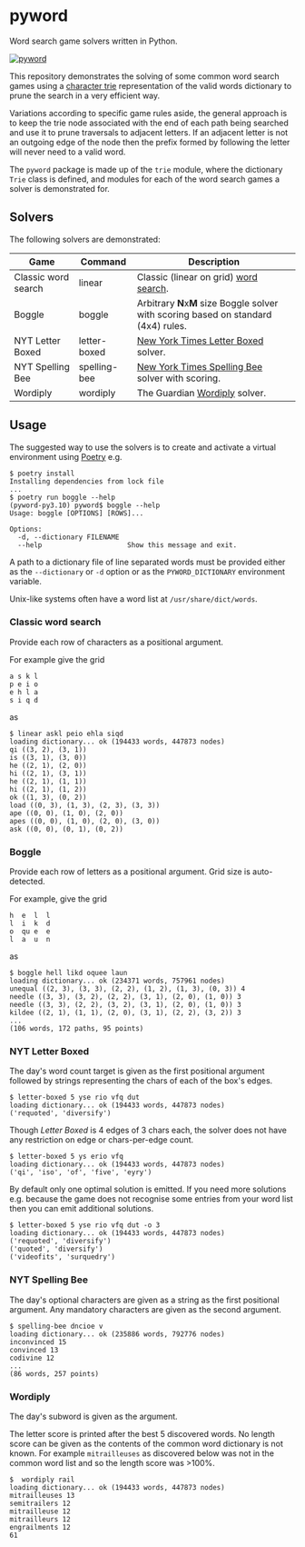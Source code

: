 # pyword

Word search game solvers written in Python.

[![pyword](https://circleci.com/gh/phyrwork/pyword/tree/master.svg?style=svg)](https://app.circleci.com/pipelines/github/phyrwork/pyword?branch=master)

This repository demonstrates the solving of some common word search games using a
[character trie](https://en.wikipedia.org/wiki/Trie) representation of the valid words
dictionary to prune the search in a very efficient way.

Variations according to specific game rules aside, the general approach is to keep the
trie node associated with the end of each path being searched and use it to prune
traversals to adjacent letters. If an adjacent letter is not an outgoing edge of the
node then the prefix formed by following the letter will never need to a valid word.

The `pyword` package is made up of the `trie` module, where the dictionary `Trie` class
is defined, and modules for each of the word search games a solver is demonstrated for.


## Solvers

The following solvers are demonstrated:

| Game                | Command      | Description                                                                                      |
|---------------------|--------------|--------------------------------------------------------------------------------------------------|
| Classic word search | linear       | Classic (linear on grid) [word search](https://en.wikipedia.org/wiki/Word_search).               |
| Boggle              | boggle       | Arbitrary **N**x**M** size Boggle solver with scoring based on standard (4x4) rules.             |
| NYT Letter Boxed    | letter-boxed | [New York Times Letter Boxed](https://www.nytimes.com/puzzles/letter-boxed) solver.              |
| NYT Spelling Bee    | spelling-bee | [New York Times Spelling Bee](https://www.nytimes.com/puzzles/spelling-bee) solver with scoring. |
| Wordiply            | wordiply     | The Guardian [Wordiply](https://www.wordiply.com) solver.                                        |


## Usage

The suggested way to use the solvers is to create and activate a virtual environment
using [Poetry](https://python-poetry.org/docs/) e.g.

```shell
$ poetry install
Installing dependencies from lock file
...
$ poetry run boggle --help
(pyword-py3.10) pyword$ boggle --help
Usage: boggle [OPTIONS] [ROWS]...

Options:
  -d, --dictionary FILENAME
  --help                     Show this message and exit.
```

A path to a dictionary file of line separated words must be provided either as the `--dictionary`
or `-d` option or as the `PYWORD_DICTIONARY` environment variable.

Unix-like systems often have a word list at `/usr/share/dict/words`.


### Classic word search

Provide each row of characters as a positional argument.

For example give the grid

```text
a s k l
p e i o
e h l a
s i q d
```

as

```shell
$ linear askl peio ehla siqd
loading dictionary... ok (194433 words, 447873 nodes)
qi ((3, 2), (3, 1))
is ((3, 1), (3, 0))
he ((2, 1), (2, 0))
hi ((2, 1), (3, 1))
he ((2, 1), (1, 1))
hi ((2, 1), (1, 2))
ok ((1, 3), (0, 2))
load ((0, 3), (1, 3), (2, 3), (3, 3))
ape ((0, 0), (1, 0), (2, 0))
apes ((0, 0), (1, 0), (2, 0), (3, 0))
ask ((0, 0), (0, 1), (0, 2))
```


### Boggle

Provide each row of letters as a positional argument. Grid size is auto-detected.

For example, give the grid

```text
h  e  l  l
l  i  k  d
o  qu e  e
l  a  u  n
```

as

```shell
$ boggle hell likd oquee laun
loading dictionary... ok (234371 words, 757961 nodes)
unequal ((2, 3), (3, 3), (2, 2), (1, 2), (1, 3), (0, 3)) 4
needle ((3, 3), (3, 2), (2, 2), (3, 1), (2, 0), (1, 0)) 3
needle ((3, 3), (2, 2), (3, 2), (3, 1), (2, 0), (1, 0)) 3
kildee ((2, 1), (1, 1), (2, 0), (3, 1), (2, 2), (3, 2)) 3
...
(106 words, 172 paths, 95 points)
```


### NYT Letter Boxed

The day's word count target is given as the first positional argument followed by
strings representing the chars of each of the box's edges.

```shell
$ letter-boxed 5 yse rio vfq dut
loading dictionary... ok (194433 words, 447873 nodes)
('requoted', 'diversify')
```

Though _Letter Boxed_ is 4 edges of 3 chars each, the solver does not have any
restriction on edge or chars-per-edge count.

```shell
$ letter-boxed 5 ys erio vfq             
loading dictionary... ok (194433 words, 447873 nodes)
('qi', 'iso', 'of', 'five', 'eyry')
```

By default only one optimal solution is emitted. If you need more solutions e.g.
because the game does not recognise some entries from your word list then you can
emit additional solutions.

```shell
$ letter-boxed 5 yse rio vfq dut -o 3
loading dictionary... ok (194433 words, 447873 nodes)
('requoted', 'diversify')
('quoted', 'diversify')
('videofits', 'surquedry')
```


### NYT Spelling Bee

The day's optional characters are given as a string as the first positional argument.
Any mandatory characters are given as the second argument.

```shell
$ spelling-bee dncioe v
loading dictionary... ok (235886 words, 792776 nodes)
inconvinced 15
convinced 13
codivine 12
...
(86 words, 257 points)
```


### Wordiply

The day's subword is given as the argument.

The letter score is printed after the best 5 discovered words. No length score can be given as the contents of the
common word dictionary is not known. For example `mitrailleuses` as discovered below was not in the common word list and
so the length score was >100%.

```shell
$  wordiply rail                                           
loading dictionary... ok (194433 words, 447873 nodes)
mitrailleuses 13
semitrailers 12
mitrailleuse 12
mitrailleurs 12
engrailments 12
61
```
